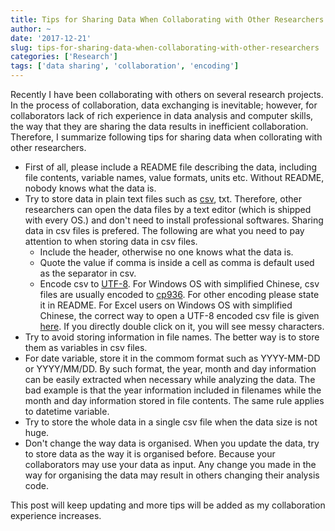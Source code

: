 ```yaml
---
title: Tips for Sharing Data When Collaborating with Other Researchers
author: ~
date: '2017-12-21'
slug: tips-for-sharing-data-when-collaborating-with-other-researchers
categories: ['Research']
tags: ['data sharing', 'collaboration', 'encoding']
---
```


Recently I have been collaborating with others on several research projects. In the process of collaboration, data exchanging is inevitable; however, for collaborators lack of rich experience in data analysis and computer skills, the way that they are sharing the data results in inefficient collaboration. Therefore, I summarize following tips for sharing data when collorating with other researchers.

* First of all, please include a README file describing the data, including file contents, variable names, value formats, units etc. Without README, nobody knows what the data is.
* Try to store data in plain text files such as [csv](https://en.wikipedia.org/wiki/Comma-separated_values), txt. Therefore, other researchers can open the data files by a text editor (which is shipped with every OS.) and don't need to install professional softwares. Sharing data in csv files is prefered. The following are what you need to pay attention to when storing data in csv files.
    - Include the header, otherwise no one knows what the data is.
    - Quote the value if comma is inside a cell as comma is default used as the separator in csv. 
    - Encode csv to [UTF-8](https://en.wikipedia.org/wiki/UTF-8). For Windows OS with simplified Chinese, csv files are usually encoded to [cp936](https://en.wikipedia.org/wiki/Code_page_1386). For other encoding please state it in README. For Excel users on Windows OS with simplified Chinese, the correct way to open a UTF-8 encoded csv file is given [here](https://www.itg.ias.edu/content/how-import-csv-file-uses-utf-8-character-encoding-0). If you directly double click on it, you will see messy characters.
* Try to avoid storing information in file names. The better way is to store them as variables in csv files.
* For date variable, store it in the commom format such as YYYY-MM-DD or YYYY/MM/DD. By such format, the year, month and day information can be easily extracted when necessary while analyzing the data. The bad example is that the year information included in filenames while the month and day information stored in file contents. The same rule applies to datetime variable.
* Try to store the whole data in a single csv file when the data size is not huge.
* Don't change the way data is organised. When you update the data, try to store data as the way it is organised before. Because your collaborators may use your data as input. Any change you made in the way for organising the data may result in others changing their analysis code.

This post will keep updating and more tips will be added as my collaboration experience increases.